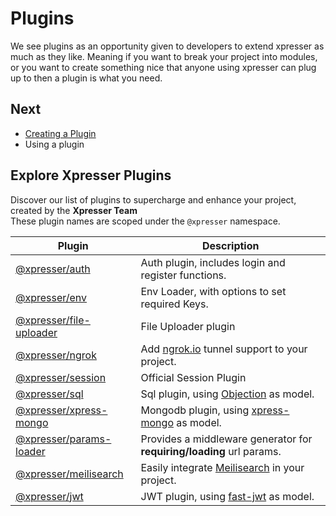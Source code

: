 # Plugins

We see plugins as an opportunity given to developers to extend xpresser as much as they like. Meaning if you want to
break your project into modules, or you want to create something nice that anyone using xpresser can plug up to then a
plugin is what you need.

## Next

- [Creating a Plugin](./create.md)
- Using a plugin

## Explore Xpresser Plugins

Discover our list of plugins to supercharge and enhance your project, created by the **Xpresser Team** <br/>
These plugin names are scoped under the `@xpresser` namespace.

| Plugin                                                                     | Description                                                                  |
|----------------------------------------------------------------------------|------------------------------------------------------------------------------|
| [@xpresser/auth](./@xpresser/auth/readme.md)                               | Auth plugin, includes login and register functions.                          | 
| [@xpresser/env](https://npmjs.com/package/@xpresser/env)                   | Env Loader, with options to set required Keys.                               |
| [@xpresser/file-uploader](./@xpresser/file-uploader/readme.md)             | File Uploader plugin                                                         |
| [@xpresser/ngrok](./@xpresser/ngrok.md)                                    | Add [ngrok.io](htpps://ngrok.io) tunnel support to your project.             |
| [@xpresser/session](../http/sessions.md)                                   | Official Session Plugin                                                      |
| [@xpresser/sql](https://npmjs.com/package/@xpresser/sql)                   | Sql plugin, using [Objection](https://npmjs.com/package/objection) as model. |
| [@xpresser/xpress-mongo](https://npmjs.com/package/@xpresser/xpress-mongo) | Mongodb plugin, using [xpress-mongo](../xpress-mongo/readme.md) as model.    |
| [@xpresser/params-loader](./@xpresser/params-loader.md)                    | Provides a middleware generator for **requiring/loading** url params.        |
| [@xpresser/meilisearch](./@xpresser/meilisearch.md)                        | Easily integrate [Meilisearch](https://meilisearch.com) in your project.     |
| [@xpresser/jwt](https://npmjs.com/package/@xpresser/jwt)                   | JWT plugin, using [fast-jwt](https://npmjs.com/package/fast-jwt) as model.   |




